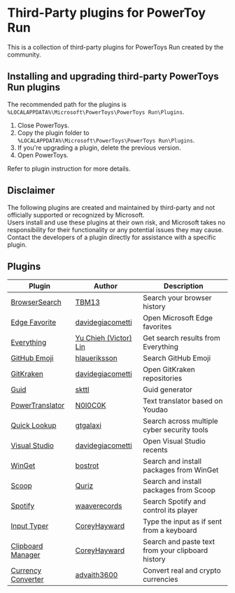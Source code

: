 # Third-Party plugins for PowerToy Run

This is a collection of third-party plugins for PowerToys Run created by the community.

## Installing and upgrading third-party PowerToys Run plugins

The recommended path for the plugins is `%LOCALAPPDATA%\Microsoft\PowerToys\PowerToys Run\Plugins`.

1. Close PowerToys.
1. Copy the plugin folder to `%LOCALAPPDATA%\Microsoft\PowerToys\PowerToys Run\Plugins`.
1. If you're upgrading a plugin, delete the previous version.
1. Open PowerToys.

Refer to plugin instruction for more details.

## Disclaimer

The following plugins are created and maintained by third-party and not officially supported or recognized by Microsoft.  
Users install and use these plugins at their own risk, and Microsoft takes no responsibility for their functionality or any potential issues they may cause.  
Contact the developers of a plugin directly for assistance with a specific plugin.

## Plugins

| Plugin | Author | Description |
| ------ | ------ | ----------- |
| [BrowserSearch](https://github.com/TBM13/BrowserSearch) | [TBM13](https://github.com/TBM13) | Search your browser history |
| [Edge Favorite](https://github.com/davidegiacometti/PowerToys-Run-EdgeFavorite) | [davidegiacometti](https://github.com/davidegiacometti) | Open Microsoft Edge favorites |
| [Everything](https://github.com/lin-ycv/EverythingPowerToys) | [Yu Chieh (Victor) Lin](https://github.com/Lin-ycv) | Get search results from Everything |
| [GitHub Emoji](https://github.com/hlaueriksson/GEmojiSharp) | [hlaueriksson](https://github.com/hlaueriksson) | Search GitHub Emoji |
| [GitKraken](https://github.com/davidegiacometti/PowerToys-Run-GitKraken) | [davidegiacometti](https://github.com/davidegiacometti) | Open GitKraken repositories |
| [Guid](https://github.com/skttl/ptrun-guid) | [skttl](https://github.com/skttl) | Guid generator |
| [PowerTranslator](https://github.com/N0I0C0K/PowerTranslator) | [N0I0C0K](https://github.com/N0I0C0K) | Text translator based on Youdao |
| [Quick Lookup](https://github.com/GTGalaxi/quick-lookup-ptrun) | [gtgalaxi](https://github.com/GTGalaxi) | Search across multiple cyber security tools |
| [Visual Studio](https://github.com/davidegiacometti/PowerToys-Run-VisualStudio) | [davidegiacometti](https://github.com/davidegiacometti) | Open Visual Studio recents |
| [WinGet](https://github.com/bostrot/PowerToysRunPluginWinget) | [bostrot](https://github.com/bostrot) | Search and install packages from WinGet |
| [Scoop](https://github.com/Quriz/PowerToysRunScoop) | [Quriz](https://github.com/Quriz) | Search and install packages from Scoop |
| [Spotify](https://github.com/waaverecords/PowerToys-Run-Spotify) | [waaverecords](https://github.com/waaverecords) | Search Spotify and control its player |
| [Input Typer](https://github.com/CoreyHayward/PowerToys-Run-InputTyper) | [CoreyHayward](https://github.com/CoreyHayward) | Type the input as if sent from a keyboard |
| [Clipboard Manager](https://github.com/CoreyHayward/PowerToys-Run-ClipboardManager) | [CoreyHayward](https://github.com/CoreyHayward) | Search and paste text from your clipboard history |
| [Currency Converter](https://github.com/Advaith3600/PowerToys-Run-Currency-Converter) | [advaith3600](https://github.com/advaith3600) | Convert real and crypto currencies |
